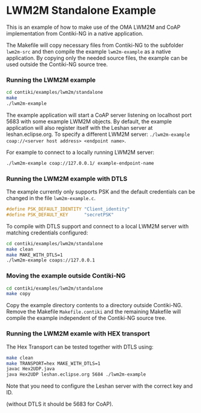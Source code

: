 LWM2M Standalone Example
====================================

This is an example of how to make use of the OMA LWM2M and CoAP
implementation from Contiki-NG in a native application.

The Makefile will copy necessary files from Contiki-NG to the subfolder
```lwm2m-src``` and then compile the example ```lwm2m-example```
as a native application. By copying only the needed source files,
the example can be used outside the Contiki-NG source tree.

### Running the LWM2M example

```bash
cd contiki/examples/lwm2m/standalone
make
./lwm2m-example
```

The example application will start a CoAP server listening on localhost port
5683 with some example LWM2M objects. By default, the example application will
also register itself with the Leshan server at leshan.eclipse.org. To specify
a different LWM2M server:
`./lwm2m-example coap://<server host address> <endpoint name>`.

For example to connect to a locally running LWM2M server:

```bash
./lwm2m-example coap://127.0.0.1/ example-endpoint-name
```

### Running the LWM2M example with DTLS

The example currently only supports PSK and the default credentials can be
changed in the file `lwm2m-example.c`.

```c
#define PSK_DEFAULT_IDENTITY "Client_identity"
#define PSK_DEFAULT_KEY      "secretPSK"
```

To compile with DTLS support and connect to a local LWM2M server with matching
credentials configured:

```bash
cd contiki/examples/lwm2m/standalone
make clean
make MAKE_WITH_DTLS=1
./lwm2m-example coaps://127.0.0.1
```

### Moving the example outside Contiki-NG

```bash
cd contiki/examples/lwm2m/standalone
make copy
```

Copy the example directory contents to a directory outside Contiki-NG.
Remove the Makefile ```Makefile.contiki``` and the remaining Makefile
will compile the example independent of the Contiki-NG source tree.


### Running the LWM2M examle with HEX transport

The Hex Transport can be tested together with DTLS using:

```bash
make clean
make TRANSPORT=hex MAKE_WITH_DTLS=1
javac Hex2UDP.java
java Hex2UDP leshan.eclipse.org 5684 ./lwm2m-example
```

Note that you need to configure the Leshan server with the correct key and ID.

(without DTLS it should be 5683 for CoAP).
